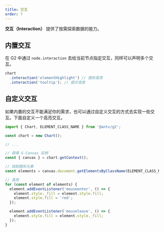 ```yaml
---
title: 交互
order: 7
---
```


**交互（Interaction）** 提供了按需探索数据的能力。

## 内置交互

在 G2 中通过 `node.interaction` 去给当前节点指定交互，同样可以声明多个交互。

```js
chart
  .interaction('elementHighlight') // 图形高亮
  .interaction('tooltip'); // 提示信息
```

## 自定义交互

如果内置的交互不能满足你的需求，也可以通过自定义交互的方式去实现一些交互。下面自定义一个高亮交互。

```js
import { Chart, ELEMENT_CLASS_NAME } from '@antv/g2';

const chart = new Chart();

// ...

// 获得 G Canvas 实例
const { canvas } = chart.getContext();

// 找到图形元素
const elements = canvas.document.getElementsByClassName(ELEMENT_CLASS_NAME);

// 高亮
for (const element of elements) {
  element.addEventListener('mouseenter', () => {
    element.style._fill = element.style.fill;
    element.style.fill = 'red';
  });

  element.addEventListener('mouseleave', () => {
    element.style.fill = element.style._fill;
  });
}
```
